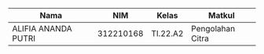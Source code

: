 |**Nama**|**NIM**|**Kelas**|**Matkul**|
|----|---|-----|------|
|ALIFIA ANANDA PUTRI|312210168|TI.22.A2|Pengolahan Citra|
